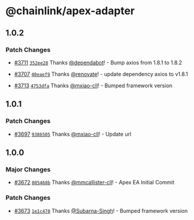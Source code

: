 # @chainlink/apex-adapter

## 1.0.2

### Patch Changes

- [#3711](https://github.com/smartcontractkit/external-adapters-js/pull/3711) [`352ee28`](https://github.com/smartcontractkit/external-adapters-js/commit/352ee28d36fbf176f6c443402ac865595517a559) Thanks [@dependabot](https://github.com/apps/dependabot)! - Bump axios from 1.8.1 to 1.8.2

- [#3707](https://github.com/smartcontractkit/external-adapters-js/pull/3707) [`40eaef9`](https://github.com/smartcontractkit/external-adapters-js/commit/40eaef949333229726985b46aab6c527860bb3df) Thanks [@renovate](https://github.com/apps/renovate)! - update dependency axios to v1.8.1

- [#3713](https://github.com/smartcontractkit/external-adapters-js/pull/3713) [`4753dfa`](https://github.com/smartcontractkit/external-adapters-js/commit/4753dfa17038ec4f0b8041becb216dfaec9e9f3f) Thanks [@mxiao-cll](https://github.com/mxiao-cll)! - Bumped framework version

## 1.0.1

### Patch Changes

- [#3697](https://github.com/smartcontractkit/external-adapters-js/pull/3697) [`9386505`](https://github.com/smartcontractkit/external-adapters-js/commit/938650552ffc49fafe7264b2cea872b4cf20b785) Thanks [@mxiao-cll](https://github.com/mxiao-cll)! - Update url

## 1.0.0

### Major Changes

- [#3672](https://github.com/smartcontractkit/external-adapters-js/pull/3672) [`805468b`](https://github.com/smartcontractkit/external-adapters-js/commit/805468bb897609126d60ec267b8d21cbd6d7c3cf) Thanks [@mmcallister-cll](https://github.com/mmcallister-cll)! - Apex EA Initial Commit

### Patch Changes

- [#3673](https://github.com/smartcontractkit/external-adapters-js/pull/3673) [`1e1c478`](https://github.com/smartcontractkit/external-adapters-js/commit/1e1c4785e78eeeda775b6a7630594498f60ad9bf) Thanks [@Subarna-Singh](https://github.com/Subarna-Singh)! - Bumped framework version
